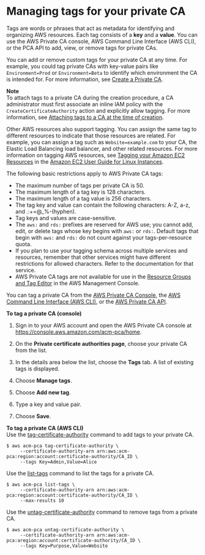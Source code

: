 # Managing tags for your private CA<a name="PcaCaTagging"></a>

Tags are words or phrases that act as metadata for identifying and organizing AWS resources\. Each tag consists of a **key** and a **value**\. You can use the AWS Private CA console, AWS Command Line Interface \(AWS CLI\), or the PCA API to add, view, or remove tags for private CAs\. 

You can add or remove custom tags for your private CA at any time\. For example, you could tag private CAs with key\-value pairs like `Environment=Prod` or `Environment=Beta` to identify which environment the CA is intended for\. For more information, see [Create a Private CA](create-CA.md)\.

**Note**  
To attach tags to a private CA during the creation procedure, a CA administrator must first associate an inline IAM policy with the `CreateCertificateAuthority` action and explicitly allow tagging\. For more information, see [Attaching tags to a CA at the time of creation](auth-InlinePolicies.md#policy-tag-ca)\.

Other AWS resources also support tagging\. You can assign the same tag to different resources to indicate that those resources are related\. For example, you can assign a tag such as `Website=example.com` to your CA, the Elastic Load Balancing load balancer, and other related resources\. For more information on tagging AWS resources, see [Tagging your Amazon EC2 Resources](https://docs.aws.amazon.com/AWSEC2/latest/UserGuide/Using_Tags.html) in the [Amazon EC2 User Guide for Linux Instances](https://docs.aws.amazon.com/ec2/index.html#lang/en_us)\.

The following basic restrictions apply to AWS Private CA tags:
+ The maximum number of tags per private CA is 50\.
+ The maximum length of a tag key is 128 characters\.
+ The maximum length of a tag value is 256 characters\.
+ The tag key and value can contain the following characters: A\-Z, a\-z, and \.:\+=@\_%\-\(hyphen\)\.
+ Tag keys and values are case\-sensitive\.
+ The `aws:` and `rds:` prefixes are reserved for AWS use; you cannot add, edit, or delete tags whose key begins with `aws:` or `rds:`\. Default tags that begin with `aws:` and `rds:` do not count against your tags\-per\-resource quota\.
+ If you plan to use your tagging schema across multiple services and resources, remember that other services might have different restrictions for allowed characters\. Refer to the documentation for that service\. 
+ AWS Private CA tags are not available for use in the [Resource Groups and Tag Editor](https://aws.amazon.com/blogs/aws/resource-groups-and-tagging/) in the AWS Management Console\. 

You can tag a private CA from the [AWS Private CA Console](https://console.aws.amazon.com/acm-pca), the [AWS Command Line Interface \(AWS CLI\)](https://docs.aws.amazon.com/cli/latest/reference/), or the [AWS Private CA API](https://docs.aws.amazon.com/privateca/latest/APIReference/)\.

**To tag a private CA \(console\)**

1. Sign in to your AWS account and open the AWS Private CA console at [https://console\.aws\.amazon\.com/acm\-pca/home](https://console.aws.amazon.com/acm-pca/home)\.

1. On the **Private certificate authorities page**, choose your private CA from the list\.

1. In the details area below the list, choose the **Tags** tab\. A list of existing tags is displayed\.

1. Choose **Manage tags**\.

1. Choose **Add new tag**\.

1. Type a key and value pair\.

1. Choose **Save**\.

**To tag a private CA \(AWS CLI\)**  
Use the [tag\-certificate\-authority](https://docs.aws.amazon.com/cli/latest/reference/acm-pca/tag-certificate-authority.html) command to add tags to your private CA\. 

```
$ aws acm-pca tag-certificate-authority \
     --certificate-authority-arn arn:aws:acm-pca:region:account:certificate-authority/CA_ID \
     --tags Key=Admin,Value=Alice
```

Use the [list\-tags](https://docs.aws.amazon.com/cli/latest/reference/acm-pca/list-tags.html) command to list the tags for a private CA\. 

```
$ aws acm-pca list-tags \
     --certificate-authority-arn arn:aws:acm-pca:region:account:certificate-authority/CA_ID \
     --max-results 10
```

Use the [untag\-certificate\-authority](https://docs.aws.amazon.com/cli/latest/reference/acm-pca/untag-certificate-authority.html) command to remove tags from a private CA\. 

```
$ aws acm-pca untag-certificate-authority \
     --certificate-authority-arn arn:aws:acm-pca:aregion:account:certificate-authority/CA_ID \
     --tags Key=Purpose,Value=Website
```